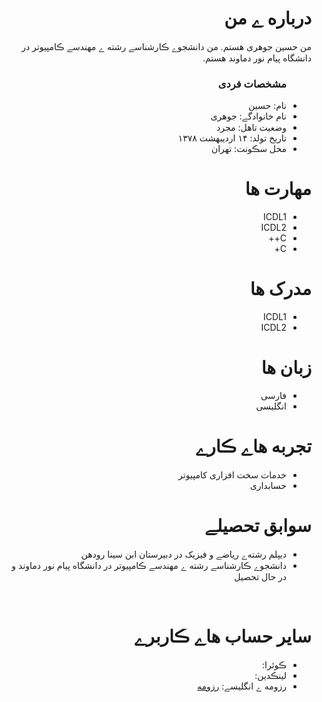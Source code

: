<div dir="rtl">
  <img src="" />
  <h1> درباره ے من</h1>
  <p> من حسین جوهری هستم. من دانشجوے ڪارشناسے رشته ے مهندسے ڪامپیوتر در دانشگاه پیام نور دماوند هستم.</p>
  
  <ul>
    <h3> مشخصات فردی</h3>
  <li>نام: حسین</li>
  <li>نام خانوادگے: جوهری</li>
  <li>وضعیت تاهل: مجرد</li>
  <li>تاریخ تولد: ۱۴ اردیبهشت ۱۳۷۸</li>
  <li>محل سڪونت: تهران</li>
</ul>

  
<h1>مهارت ها</h1>

<ul>
  <li>ICDL1</li>
  <li>ICDL2</li>
  <li>C++</li>
  <li>C+</li>
</ul>

<h1> مدرک ها</h1>
<ul>
  <li>ICDL1
  <li>ICDL2
</ul>

<h1> زبان ها</h1>
<ul>
  <li>فارسی</li>
  <li>انگلیسی</li>
</ul>

<h1> تجربه هاے ڪارے </h1>
<ul>
   <li> خدمات سخت افزاری کامپیوتر</li>
   <li> حسابداری </li>
</ul>

<h1> سوابق تحصیلے </h1>
<ul>
   <li> دیپلم رشته‌ے ریاضے و فیزیک در دبیرستان ابن سینا رودهن</li>
   <li> دانشجوے ڪارشناسے رشته ے مهندسے ڪامپیوتر در دانشگاه پیام نور دماوند و در حال تحصیل</li>
</ul>

<br/>

<h1> سایر حساب هاے ڪاربرے </h1>
<ul>
  <li>ڪوئرا: <a href="">  </a></li>
  <li>لینڪدین: <a href="">  </a></li>
  <li>رزومه ے انگلیسے: <a href=""> رزومه </a></li>
</ul>

